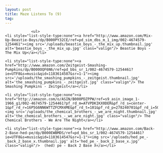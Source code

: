 ```yaml
---
layout: post
title: Maze Listens To (9)
tag: 
---
```



                <ul>
    <li style="list-style-type:none"><a href="http://www.amazon.com/Mix-Up-Beastie-Boys/dp/B000PY32CE/ref=pd_sim_dbs_m_1_img/002-4674579-1254461"><img src='/uploads/beastie_boys_-_the_mix_up.thumbnail.jpg' alt='beastie_boys_-_the_mix_up.jpg' class="valign"/> Beastie Boys - The Mix Up</a></li>

    <li style="list-style-type:none"><a href="http://www.amazon.com/Zeitgeist-Smashing-Pumpkins/dp/B000OQF6N6/ref=pd_bbs_sr_1/002-4674579-1254461?ie=UTF8&s=music&qid=1183614587&sr=1-1"><img src='/uploads/the_smashing_pumpkins_-_zeitgeist.thumbnail.jpg' alt='the_smashing_pumpkins_-_zeitgeist.jpg' class="valign"/> The Smashing Pumpkins - Zeitgeist</a></li>

    <li style="list-style-type:none"><a href="http://amazon.com/o/ASIN/B000PDZPPW/ref=s9_asin_image_1-1966_g1/002-4674579-1254461?pf_rd_m=ATVPDKIKX0DER&pf_rd_s=center-1&pf_rd_r=16P5G6NN6WTTZFCMX4ME&pf_rd_t=101&pf_rd_p=278240701&pf_rd_i=507846"><img src='/uploads/the_chemical_brothers_-_we_are_night.thumbnail.jpg' alt='the_chemical_brothers_-_we_are_night.jpg' class="valign"/> The Chemical Brothers - We Are The Night</a></li>

    <li style="list-style-type:none"><a href="http://www.amazon.com/Back-2-Base-hed-pe/dp/B000EWBMDS/ref=pd_bbs_sr_1/002-4674579-1254461?ie=UTF8&s=music&qid=1183614547&sr=1-1"><img src='/uploads/hed_pe_-_back_2_base_x.thumbnail.jpg' alt='hed_pe_-_back_2_base_x.jpg' class="valign"/>  (hed) pe - Back 2 Base X</a></li>
</ul>
            
